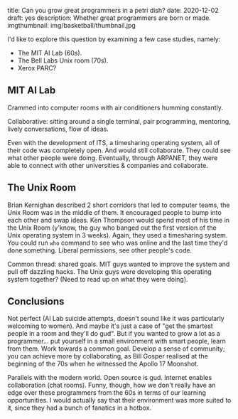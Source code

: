 title: Can you grow great programmers in a petri dish?
date: 2020-12-02
draft: yes
description: Whether great programmers are born or made.
imgthumbnail: img/basketball/thumbnail.jpg

I'd like to explore this question by examining a few case studies, namely:

* The MIT AI Lab (60s).
* The Bell Labs Unix room (70s).
* Xerox PARC?

## MIT AI Lab
Crammed into computer rooms with air conditioners humming constantly.

Collaborative: sitting around a single terminal, pair programming, mentoring, lively conversations, flow of ideas.

Even with the development of ITS, a timesharing operating system, all of their code was completely open. And would still collaborate. They could see what other people were doing. Eventually, through ARPANET, they were able to connect with other universities & companies and collaborate.

## The Unix Room
Brian Kernighan described 2 short corridors that led to computer teams, the Unix Room was in the middle of them. It encouraged people to bump into each other and swap ideas. Ken Thompson would spend most of his time in the Unix Room (y'know, the guy who banged out the first version of the Unix operating system in 3 weeks). Again, they used a timesharing system. You could run `who` command to see who was online and the last time they'd done something. Liberal permissions, see other people's code.

Common thread: shared goals. MIT guys wanted to improve the system and pull off dazzling hacks. The Unix guys were developing this operating system together? (Need to read up on what they were doing).

## Conclusions
Not perfect (AI Lab suicide attempts, doesn't sound like it was particularly welcoming to women). And maybe it's just a case of "get the smartest people in a room and they'll do gud". But if you wanted to grow a lot as a programmer... put yourself in a small environment with smart people, learn from them. Work towards a common goal. Develop a sense of community; you can achieve more by collaborating, as Bill Gosper realised at the beginning of the 70s when he witnessed the Apollo 17 Moonshot.

Parallels with the modern world. Open source is gud. Internet enables collaboration (chat rooms). Funny, though, how we don't really have an edge over these programmers from the 60s in terms of our learning opportunities. I would actually say that their environment was more suited to it, since they had a bunch of fanatics in a hotbox.
